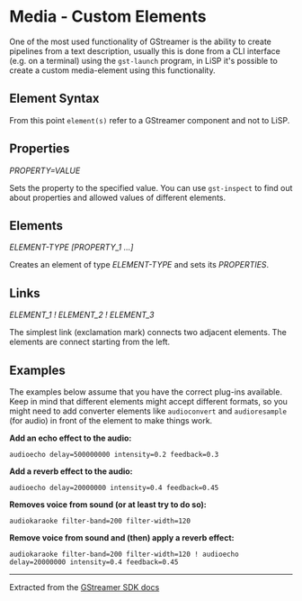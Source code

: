 # Media - Custom Elements

One of the most used functionality of GStreamer is the ability to create pipelines
from a text description, usually this is done from a CLI interface (e.g. on a terminal)
using the `gst-launch` program, in LiSP it's possible to create a custom media-element
using this functionality.

## Element Syntax

From this point `element(s)` refer to a GStreamer component and not to LiSP.

## Properties

*PROPERTY=VALUE*

Sets the property to the specified value. You can use `gst-inspect` to find out
about properties and allowed values of different elements.

## Elements

*ELEMENT-TYPE [PROPERTY_1 ...]*

Creates an element of type *ELEMENT-TYPE* and sets its *PROPERTIES*.

## Links

*ELEMENT_1 ! ELEMENT_2 ! ELEMENT_3*

The simplest link (exclamation mark) connects two adjacent elements. The elements
are connect starting from the left.

## Examples

The examples below assume that you have the correct plug-ins available.
Keep in mind that different elements might accept different formats, so you might
need to add converter elements like `audioconvert` and `audioresample` (for audio)
in front of the element to make things work.

**Add an echo effect to the audio:**

`audioecho delay=500000000 intensity=0.2 feedback=0.3`

**Add a reverb effect to the audio:**

`audioecho delay=20000000 intensity=0.4 feedback=0.45`

**Removes voice from sound (or at least try to do so):**

`audiokaraoke filter-band=200 filter-width=120`

**Remove voice from sound and (then) apply a reverb effect:**

`audiokaraoke filter-band=200 filter-width=120 ! audioecho delay=20000000 intensity=0.4 feedback=0.45`

---

Extracted from the <a href="https://gstreamer.freedesktop.org/documentation/tools/gst-launch.html" target="_blank">GStreamer SDK docs</a>
